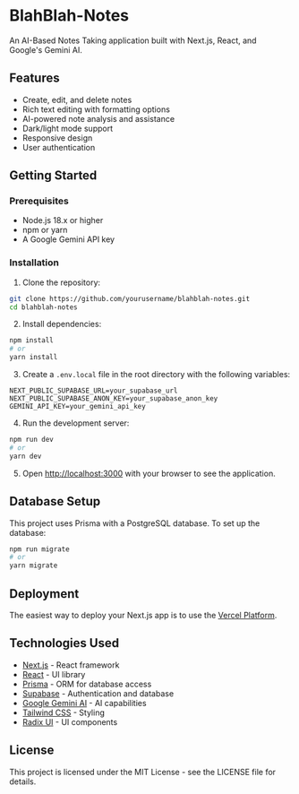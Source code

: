 # BlahBlah-Notes

An AI-Based Notes Taking application built with Next.js, React, and Google's Gemini AI.

## Features

- Create, edit, and delete notes
- Rich text editing with formatting options
- AI-powered note analysis and assistance
- Dark/light mode support
- Responsive design
- User authentication

## Getting Started

### Prerequisites

- Node.js 18.x or higher
- npm or yarn
- A Google Gemini API key

### Installation

1. Clone the repository:
```bash
git clone https://github.com/yourusername/blahblah-notes.git
cd blahblah-notes
```

2. Install dependencies:
```bash
npm install
# or
yarn install
```

3. Create a `.env.local` file in the root directory with the following variables:
```
NEXT_PUBLIC_SUPABASE_URL=your_supabase_url
NEXT_PUBLIC_SUPABASE_ANON_KEY=your_supabase_anon_key
GEMINI_API_KEY=your_gemini_api_key
```

4. Run the development server:
```bash
npm run dev
# or
yarn dev
```

5. Open [http://localhost:3000](http://localhost:3000) with your browser to see the application.

## Database Setup

This project uses Prisma with a PostgreSQL database. To set up the database:

```bash
npm run migrate
# or
yarn migrate
```

## Deployment

The easiest way to deploy your Next.js app is to use the [Vercel Platform](https://vercel.com/new?utm_medium=default-template&filter=next.js&utm_source=create-next-app&utm_campaign=create-next-app-readme).

## Technologies Used

- [Next.js](https://nextjs.org/) - React framework
- [React](https://reactjs.org/) - UI library
- [Prisma](https://www.prisma.io/) - ORM for database access
- [Supabase](https://supabase.io/) - Authentication and database
- [Google Gemini AI](https://ai.google.dev/) - AI capabilities
- [Tailwind CSS](https://tailwindcss.com/) - Styling
- [Radix UI](https://www.radix-ui.com/) - UI components

## License

This project is licensed under the MIT License - see the LICENSE file for details.
